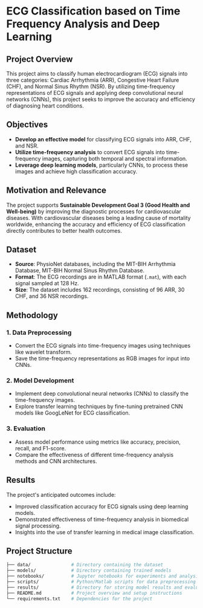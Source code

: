 # ECG Classification based on Time Frequency Analysis and Deep Learning

## Project Overview

This project aims to classify human electrocardiogram (ECG) signals into three categories: Cardiac Arrhythmia (ARR), Congestive Heart Failure (CHF), and Normal Sinus Rhythm (NSR). By utilizing time-frequency representations of ECG signals and applying deep convolutional neural networks (CNNs), this project seeks to improve the accuracy and efficiency of diagnosing heart conditions.

## Objectives

- **Develop an effective model** for classifying ECG signals into ARR, CHF, and NSR.
- **Utilize time-frequency analysis** to convert ECG signals into time-frequency images, capturing both temporal and spectral information.
- **Leverage deep learning models**, particularly CNNs, to process these images and achieve high classification accuracy.

## Motivation and Relevance

The project supports **Sustainable Development Goal 3 (Good Health and Well-being)** by improving the diagnostic processes for cardiovascular diseases. With cardiovascular diseases being a leading cause of mortality worldwide, enhancing the accuracy and efficiency of ECG classification directly contributes to better health outcomes.

## Dataset

- **Source**: PhysioNet databases, including the MIT-BIH Arrhythmia Database, MIT-BIH Normal Sinus Rhythm Database.
- **Format**: The ECG recordings are in MATLAB format (`.mat`), with each signal sampled at 128 Hz.
- **Size**: The dataset includes 162 recordings, consisting of 96 ARR, 30 CHF, and 36 NSR recordings.

## Methodology

### 1. Data Preprocessing
- Convert the ECG signals into time-frequency images using techniques like wavelet transform.
- Save the time-frequency representations as RGB images for input into CNNs.

### 2. Model Development
- Implement deep convolutional neural networks (CNNs) to classify the time-frequency images.
- Explore transfer learning techniques by fine-tuning pretrained CNN models like GoogLeNet for ECG classification.

### 3. Evaluation
- Assess model performance using metrics like accuracy, precision, recall, and F1-score.
- Compare the effectiveness of different time-frequency analysis methods and CNN architectures.

## Results

The project's anticipated outcomes include:
- Improved classification accuracy for ECG signals using deep learning models.
- Demonstrated effectiveness of time-frequency analysis in biomedical signal processing.
- Insights into the use of transfer learning in medical image classification.

## Project Structure

```bash
├── data/               # Directory containing the dataset
├── models/             # Directory containing trained models
├── notebooks/          # Jupyter notebooks for experiments and analysis
├── scripts/            # Python/Matlab scripts for data preprocessing and model training
├── results/            # Directory for storing model results and evaluation metrics
├── README.md           # Project overview and setup instructions
└── requirements.txt    # Dependencies for the project
